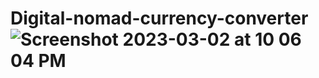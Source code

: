 # Digital-nomad-currency-converter![Screenshot 2023-03-02 at 10 06 04 PM](https://user-images.githubusercontent.com/117790637/222645180-33363430-5a96-4ac8-a22f-befae54c4c29.png)
